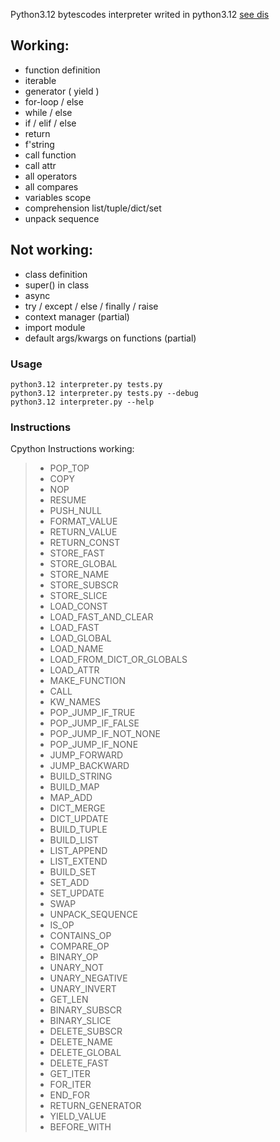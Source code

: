 Python3.12 bytescodes interpreter writed in python3.12 [see dis](https://docs.python.org/3/library/dis.html)

## Working:
- function definition
- iterable
- generator ( yield )
- for-loop / else
- while / else
- if / elif / else
- return
- f'string
- call function
- call attr
- all operators
- all compares
- variables scope
- comprehension list/tuple/dict/set
- unpack sequence

## Not working:
- class definition
- super() in class
- async
- try / except / else / finally / raise
- context manager (partial)
- import module
- default args/kwargs on functions (partial)

### Usage
```
python3.12 interpreter.py tests.py
python3.12 interpreter.py tests.py --debug
python3.12 interpreter.py --help
```

### Instructions
Cpython Instructions working:
> - POP_TOP
> - COPY
> - NOP
> - RESUME
> - PUSH_NULL
> - FORMAT_VALUE
> - RETURN_VALUE
> - RETURN_CONST
> - STORE_FAST
> - STORE_GLOBAL
> - STORE_NAME
> - STORE_SUBSCR
> - STORE_SLICE
> - LOAD_CONST
> - LOAD_FAST_AND_CLEAR
> - LOAD_FAST
> - LOAD_GLOBAL
> - LOAD_NAME
> - LOAD_FROM_DICT_OR_GLOBALS
> - LOAD_ATTR
> - MAKE_FUNCTION
> - CALL
> - KW_NAMES
> - POP_JUMP_IF_TRUE
> - POP_JUMP_IF_FALSE
> - POP_JUMP_IF_NOT_NONE
> - POP_JUMP_IF_NONE
> - JUMP_FORWARD
> - JUMP_BACKWARD
> - BUILD_STRING
> - BUILD_MAP
> - MAP_ADD
> - DICT_MERGE
> - DICT_UPDATE
> - BUILD_TUPLE
> - BUILD_LIST
> - LIST_APPEND
> - LIST_EXTEND
> - BUILD_SET
> - SET_ADD
> - SET_UPDATE
> - SWAP
> - UNPACK_SEQUENCE
> - IS_OP
> - CONTAINS_OP
> - COMPARE_OP
> - BINARY_OP
> - UNARY_NOT
> - UNARY_NEGATIVE
> - UNARY_INVERT
> - GET_LEN
> - BINARY_SUBSCR
> - BINARY_SLICE
> - DELETE_SUBSCR
> - DELETE_NAME
> - DELETE_GLOBAL
> - DELETE_FAST
> - GET_ITER
> - FOR_ITER
> - END_FOR
> - RETURN_GENERATOR
> - YIELD_VALUE
> - BEFORE_WITH